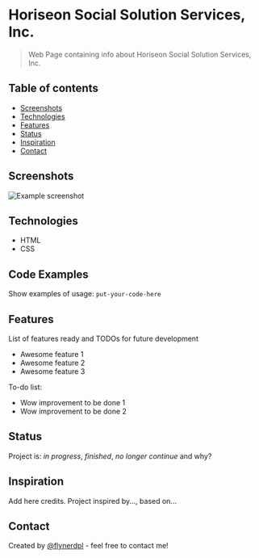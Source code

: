 # Horiseon Social Solution Services, Inc.
> Web Page containing info about Horiseon Social Solution Services, Inc.

## Table of contents
* [Screenshots](#screenshots)
* [Technologies](#technologies)
* [Features](#features)
* [Status](#status)
* [Inspiration](#inspiration)
* [Contact](#contact)

## Screenshots
![Example screenshot](./img/screenshot.png)

## Technologies
* HTML
* CSS

## Code Examples
Show examples of usage:
`put-your-code-here`

## Features
List of features ready and TODOs for future development
* Awesome feature 1
* Awesome feature 2
* Awesome feature 3

To-do list:
* Wow improvement to be done 1
* Wow improvement to be done 2

## Status
Project is: _in progress_, _finished_, _no longer continue_ and why?

## Inspiration
Add here credits. Project inspired by..., based on...

## Contact
Created by [@flynerdpl](https://www.flynerd.pl/) - feel free to contact me!
